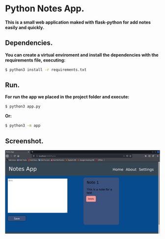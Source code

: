 # Python Notes App.

__This is a small web application maked with flask-python for add notes easily and quickly.__

## Dependencies.
__You can create a virtual enviroment and install the dependencies with the requirements file, executing:__

```bash
$ python3 install -r requirements.txt
```

## Run.
__For run the app we placed in the project folder and execute:__

```bash
$ python3 app.py
```

__Or:__

```bash
$ python3 -m app
```

## Screenshot.
![](./doc/screenshot.png)
